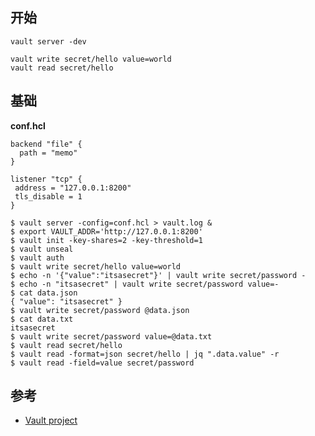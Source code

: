 <!--
title: Vault 基础
date: 2016-2-18
link: vault
-->

## 开始
```
vault server -dev
```

```
vault write secret/hello value=world
vault read secret/hello
```

## 基础

__conf.hcl__

```
backend "file" {
  path = "memo"
}

listener "tcp" {
 address = "127.0.0.1:8200"
 tls_disable = 1
}
```

```
$ vault server -config=conf.hcl > vault.log &
$ export VAULT_ADDR='http://127.0.0.1:8200'
$ vault init -key-shares=2 -key-threshold=1
$ vault unseal
$ vault auth
$ vault write secret/hello value=world
$ echo -n '{"value":"itsasecret"}' | vault write secret/password -
$ echo -n "itsasecret" | vault write secret/password value=-
$ cat data.json
{ "value": "itsasecret" }
$ vault write secret/password @data.json
$ cat data.txt
itsasecret
$ vault write secret/password value=@data.txt
$ vault read secret/hello
$ vault read -format=json secret/hello | jq ".data.value" -r
$ vault read -field=value secret/password
```

## 参考

* [Vault project](https://www.vaultproject.io/)
